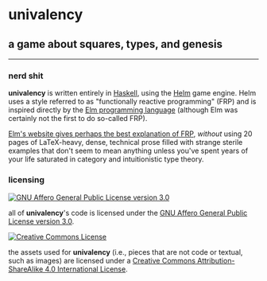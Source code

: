 # univalency

## a game about squares, types, and genesis

---

### nerd shit

**univalency** is written entirely in [Haskell](https://www.haskell.org/), using
the [Helm](http://helm-engine.org/) game engine. Helm uses a style referred to
as "functionally reactive programming" (FRP) and is inspired directly by the
[Elm programming language](http://elm-lang.org/) (although Elm was certainly not
the first to do so-called FRP).

[Elm's website gives perhaps the best explanation of FRP](https://guide.elm-lang.org/architecture/),
*without* using 20 pages of LaTeX-heavy, dense, technical prose filled with
strange sterile examples that don't seem to mean anything unless you've spent
years of your life saturated in category and intuitionistic type theory.

### licensing

<a rel="license" href="https://www.gnu.org/licenses/agpl-3.0.html">
  <img alt="GNU Affero General Public License version 3.0" src="https://www.gnu.org/graphics/agplv3-155x51.png" />
</a>

all of **univalency**'s code is licensed under the
[GNU Affero General Public License version 3.0](https://www.gnu.org/licenses/agpl-3.0.html).

<a rel="license" href="http://creativecommons.org/licenses/by-sa/4.0/">
  <img alt="Creative Commons License" style="border-width:0" src="https://i.creativecommons.org/l/by-sa/4.0/88x31.png" />
</a>

the assets used for **univalency** (i.e., pieces that are not code or textual,
such as images) are licensed under a
[Creative Commons Attribution-ShareAlike 4.0 International License](http://creativecommons.org/licenses/by-sa/4.0/).
